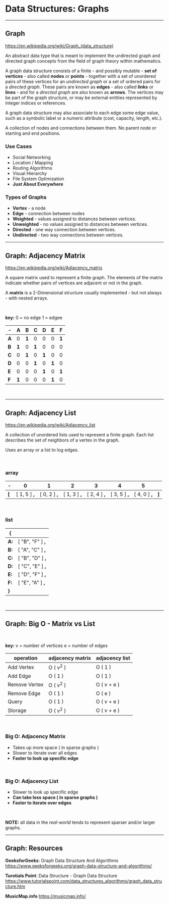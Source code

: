 # Data Structures: Graphs

---

## Graph

<https://en.wikipedia.org/wiki/Graph_(data_structure)>

An abstract data type that is meant to implement the undirected graph and directed graph concepts from the field of graph theory within mathematics.

A graph data structure consists of a finite - and possibly mutable - **set of vertices** - also called **nodes** or **points** - together with a set of unordered pairs of these vertices for an _undirected graph_ or a set of ordered pairs for a _directed graph_. These pairs are known as **edges** - also called **links** or **lines** - and for a _directed graph_ are also known as **arrows**. The vertices may be part of the graph structure, or may be external entities represented by integer indices or references.

A graph data structure may also associate to each edge some edge value, such as a symbolic label or a numeric attribute (cost, capacity, length, etc.).

A collection of nodes and connections between them. No parent node or starting and end positions.

### Use Cases

* Social Networking
* Location / Mapping
* Routing Algorithms
* Visual Hierarchy
* File System Optimization
* **Just About Everywhere**

### Types of Graphs

* **Vertex** - a node
* **Edge** - connection between nodes
* **Weighted** - values assigned to distances between vertices.
* **Unweighted** - no values assigned to distances between vertices.
* **Directed** - one way connection between vertices.
* **Undirected** - two way connections between vertices.

---

## Graph: Adjacency Matrix

<https://en.wikipedia.org/wiki/Adjacency_matrix>

A square matrix used to represent a finite graph. The elements of the matrix indicate whether pairs of vertices are adjacent or not in the graph.

A **matrix** is a 2-Dimensional structure usually implemented - but not always -  with nested arrays.

</br>

**key:**
0 = no edge
1 = edgee

| - | A | B | C | D | E | F |
| --- | --- | --- | --- | --- | --- | --- |
| **A** | 0 | **1** | 0 | 0 | 0 | **1** |
| **B** | **1** | 0 | **1** | 0 | 0 | 0 |
| **C** | 0 | **1** | 0 | **1** | 0 | 0 |
| **D** | 0 | 0 | **1** | 0 | **1** | 0 |
| **E** | 0 | 0 | 0 | **1** | 0 | **1** |
| **F** | **1** | 0 | 0 | 0 | **1** | 0 |

</br>

---

## Graph: Adjacency List

<https://en.wikipedia.org/wiki/Adjacency_list>

A collection of unordered lists used to represent a finite graph. Each list describes the set of neighbors of a vertex in the graph.

Uses an array or a list to log edges.

</br>

### array

| - | 0 | 1 | 2 | 3 | 4 | 5 |  |
| --- | --- | --- | --- | --- | --- | --- | --- |
| **[** | [ 1, 5 ] **,** | [ 0, 2 ] **,** | [ 1, 3 ] **,** | [ 2, 4 ] **,** | [ 3, 5 ] **,** | [ 4, 0 ] **,** | **]**

</br>

### list

| { |  |
| --- | --- |
| **A:** | [ "B", "F" ] **,** |
| **B:** | [ "A", "C" ] **,** |
| **C:** | [ "B", "D" ] **,** |
| **D:** | [ "C", "E" ] **,** |
| **E:** | [ "D", "F" ] **,** |
| **F:** | [ "E", "A" ] **,** |
| **}** |  |

</br>

---

## Graph: Big O - Matrix vs List

</br>

**key:**
v = number of vertices
e = number of edges

| operation     | adjacency matrix    | adjacency list |
| ------------  | ------------------- | -------------- |
| Add Vertex    | O ( v<sup>2</sup> ) | O ( 1 )        |
| Add Edge      | O ( 1 )             | O ( 1 )        |
| Remove Vertex | O ( v<sup>2</sup> ) | O ( v + e )    |
| Remove Edge   | O ( 1 )             | O ( e )        |
| Query         | O ( 1 )             | O ( v + e )    |
| Storage       | O ( v<sup>2</sup> ) | O ( v + e )    |

</br>

### Big O: Adjacency Matrix

* Takes up more space ( in sparse graphs )
* Slower to iterate over all edges
* **Faster to look up specific edge**

</br>

### Big O: Adjacency List

* Slower to look up specific edge
* **Can take less space ( in sparse graphs )**
* **Faster to iterate over edges**

</br>

**NOTE:** all data in the _real-world_ tends to represent sparser and/or larger graphs.

---

## Graph: Resources

**GeeksforGeeks**: Graph Data Structure And Algorithms
<https://www.geeksforgeeks.org/graph-data-structure-and-algorithms/>

**Turotials Point**: Data Structure - Graph Data Structure
<https://www.tutorialspoint.com/data_structures_algorithms/graph_data_structure.htm>

**MusicMap.info**
<https://musicmap.info/>
